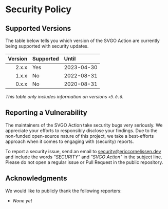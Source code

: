# Security Policy

## Supported Versions

The table below tells you which version of the SVGO Action are currently being
supported with security updates.

| Version | Supported | Until      |
| ------: | :-------- | :--------- |
|   2.x.x | Yes       | 2023-04-30 |
|   1.x.x | No        | 2022-08-31 |
|   0.x.x | No        | 2020-08-31 |

_This table only includes information on versions `<3.0.0`._

## Reporting a Vulnerability

The maintainers of the SVGO Action take security bugs very seriously. We
appreciate your efforts to responsibly disclose your findings. Due to the
non-funded open-source nature of this project, we take a best-efforts approach
when it comes to engaging with (security) reports.

To report a security issue, send an email to [security@ericcornelissen.dev] and
include the words _"SECURITY"_ and _"SVGO Action"_ in the subject line. Please
do not open a regular issue or Pull Request in the public repository.

## Acknowledgments

We would like to publicly thank the following reporters:

- _None yet_

[security@ericcornelissen.dev]: mailto:security@ericcornelissen.dev?subject=SECURITY%20%28SVGO%20Action%29
